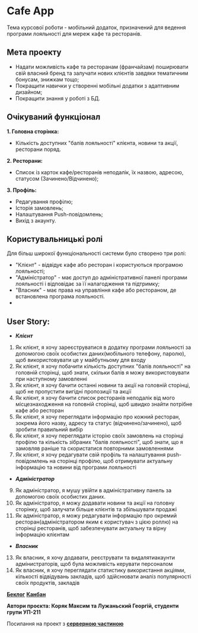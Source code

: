 # Cafe App
Тема курсової роботи - мобільний додаток, призначений для ведення програми лояльності для мереж кафе та ресторанів.

## Мета проекту

* Надати можливість кафе та ресторанам (франчайзам) поширювати свій власний бренд та залучати нових клієнтів завдяки тематичним бонусам, знижкам тощо;
* Покращити навички у створенні мобільні додатки з адаптивним дизайном;
* Покращити знання у роботі з БД.

## Очікуваний функціонал

**1. Головна сторінка:**

- Кількість доступних "балів лояльності" клієнта, новини та акції, ресторани поряд.

**2. Ресторани:**

- Список із карток кафе/ресторанів неподалік, їх назвою, адресою, статусом (Зачинено/Відчинено);

**3. Профіль:** 

- Редагування профілю;
- Історія замовлень;
- Налаштування Push-повідомлень;
- Вихід з акаунту.

## Користувальницькі ролі
Для більш широкої функціональності системи було створено три ролі:
- "Клієнт" - відвідує кафе або ресторан і користуються програмою лояльності;
- "Адміністратор" - має доступ до адміністративної панелі програми лояльності і відповідає за її налагодження та підтримку;
- "Власник" - має права на управління кафе або рестораном, де встановлена програма лояльності.
-
## User Story:

- ***Клієнт***
1. Як клієнт, я хочу зареєструватися в додатку програми лояльності за допомогою своїх особистих даних(мобільного телефону, паролю), щоб використовувати це у майбутньому для входу
2. Як клієнт, я хочу побачити кількість доступних "балів лояльності" на головній сторінці, щоб знати, скільки балів я можу використовувати при наступному замовленні 
3. Як клієнт, я хочу бачити останні новини та акції на головній сторінці, щоб не пропустити вигідні пропозиції та акції 
4. Як клієнт, я хочу бачити список ресторанів неподалік від мого місцезнаходження на головній сторінці, щоб швидко знайти потрібне кафе або ресторан 
5. Як клієнт, я хочу переглядати інформацію про кожний ресторан, зокрема його назву, адресу та статус (відчинено/зачинено), щоб зробити правильний вибір
6. Як клієнт, я хочу переглядати історію своїх замовлень на сторінці профілю та кількість зібраних "балів лояльності", щоб знати, що я замовляв раніше та скористатися повторними замовленнями
7. Як клієнт, я хочу редагувати свій профіль та налаштування push-повідомлень на сторінці профілю, щоб отримувати актуальну інформацію та новини від програми лояльності

- ***Адміністратор***
9. Як адміністратор, я мушу увійти в адміністративну панель за допомогою своїх особистих даних.
10. Як адміністратор, я можу додавати новини та акції на головну сторінку, щоб залучати більше клієнтів та збільшувати продажі
11. Як адміністратор, я можу редагувати інформацію про окремий ресторан(адміністратором яким є користувач з цією роллю) на сторінці ресторанів, щоб забезпечувати актуальну та вірну інформацію клієнтам

- ***Власник***
13. Як власник, я хочу додавати, реєструвати та видалятиакаунти адмінистраторів, щоб була можливість керувати персоналом
14. Як власник, я хочу переглядати статистику використання акціями, кількості відвідувань закладів, щоб здійснювати аналіз популярності своїх продуктів, закладів

**[Беклог](https://docs.google.com/document/d/14ZoKQlzp6kosGLKAR1TtDPul6NPT8Zlr/edit)**
**[Канбан](https://miro.com/app/board/uXjVMN1X5HI=/?share_link_id=94272325112)**

**Автори проєкта: Коряк Максим та Лужаньский Георгій, студенти групи УП-211**

Посилання на проект з **[серверною частиною](https://github.com/Z1ksS/CafeApp-WebAPI/tree/master)**
